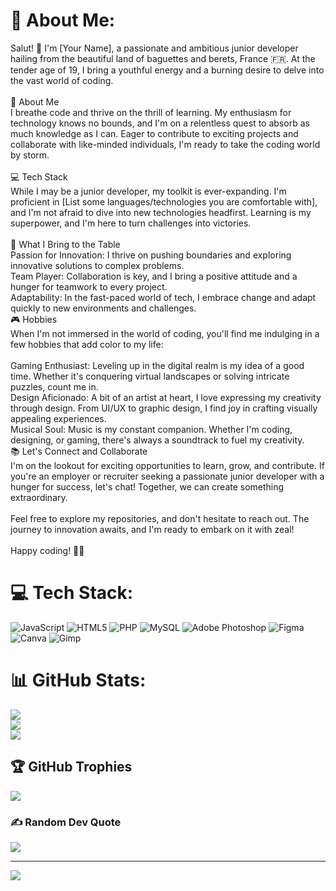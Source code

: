 # 💫 About Me:
Salut! 👋 I'm [Your Name], a passionate and ambitious junior developer hailing from the beautiful land of baguettes and berets, France 🇫🇷. At the tender age of 19, I bring a youthful energy and a burning desire to delve into the vast world of coding.<br><br>🌟 About Me<br>I breathe code and thrive on the thrill of learning. My enthusiasm for technology knows no bounds, and I'm on a relentless quest to absorb as much knowledge as I can. Eager to contribute to exciting projects and collaborate with like-minded individuals, I'm ready to take the coding world by storm.<br><br>💻 Tech Stack<br>While I may be a junior developer, my toolkit is ever-expanding. I'm proficient in [List some languages/technologies you are comfortable with], and I'm not afraid to dive into new technologies headfirst. Learning is my superpower, and I'm here to turn challenges into victories.<br><br>🚀 What I Bring to the Table<br>Passion for Innovation: I thrive on pushing boundaries and exploring innovative solutions to complex problems.<br>Team Player: Collaboration is key, and I bring a positive attitude and a hunger for teamwork to every project.<br>Adaptability: In the fast-paced world of tech, I embrace change and adapt quickly to new environments and challenges.<br>🎮 Hobbies<br>When I'm not immersed in the world of coding, you'll find me indulging in a few hobbies that add color to my life:<br><br>Gaming Enthusiast: Leveling up in the digital realm is my idea of a good time. Whether it's conquering virtual landscapes or solving intricate puzzles, count me in.<br>Design Aficionado: A bit of an artist at heart, I love expressing my creativity through design. From UI/UX to graphic design, I find joy in crafting visually appealing experiences.<br>Musical Soul: Music is my constant companion. Whether I'm coding, designing, or gaming, there's always a soundtrack to fuel my creativity.<br>📚 Let's Connect and Collaborate<br>I'm on the lookout for exciting opportunities to learn, grow, and contribute. If you're an employer or recruiter seeking a passionate junior developer with a hunger for success, let's chat! Together, we can create something extraordinary.<br><br>Feel free to explore my repositories, and don't hesitate to reach out. The journey to innovation awaits, and I'm ready to embark on it with zeal!<br><br>Happy coding! 🚀✨


# 💻 Tech Stack:
![JavaScript](https://img.shields.io/badge/javascript-%23323330.svg?style=plastic&logo=javascript&logoColor=%23F7DF1E) ![HTML5](https://img.shields.io/badge/html5-%23E34F26.svg?style=plastic&logo=html5&logoColor=white) ![PHP](https://img.shields.io/badge/php-%23777BB4.svg?style=plastic&logo=php&logoColor=white) ![MySQL](https://img.shields.io/badge/mysql-%2300000f.svg?style=plastic&logo=mysql&logoColor=white) ![Adobe Photoshop](https://img.shields.io/badge/adobe%20photoshop-%2331A8FF.svg?style=plastic&logo=adobe%20photoshop&logoColor=white) ![Figma](https://img.shields.io/badge/figma-%23F24E1E.svg?style=plastic&logo=figma&logoColor=white) ![Canva](https://img.shields.io/badge/Canva-%2300C4CC.svg?style=plastic&logo=Canva&logoColor=white) ![Gimp](https://img.shields.io/badge/Gimp-657D8B?style=plastic&logo=gimp&logoColor=FFFFFF)
# 📊 GitHub Stats:
![](https://github-readme-stats.vercel.app/api?username=gvara23&theme=dark&hide_border=false&include_all_commits=false&count_private=false)<br/>
![](https://github-readme-streak-stats.herokuapp.com/?user=gvara23&theme=dark&hide_border=false)<br/>
![](https://github-readme-stats.vercel.app/api/top-langs/?username=gvara23&theme=dark&hide_border=false&include_all_commits=false&count_private=false&layout=compact)

## 🏆 GitHub Trophies
![](https://github-profile-trophy.vercel.app/?username=gvara23&theme=dracula&no-frame=true&no-bg=false&margin-w=4)

### ✍️ Random Dev Quote
![](https://quotes-github-readme.vercel.app/api?type=horizontal&theme=dark)


---
[![](https://visitcount.itsvg.in/api?id=gvara23&icon=2&color=0)](https://visitcount.itsvg.in)

<!-- Proudly created with GPRM ( https://gprm.itsvg.in ) -->
